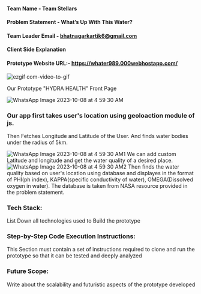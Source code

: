 #### Team Name - Team Stellars
#### Problem Statement - What’s Up With This Water?
#### Team Leader Email - bhatnagarkartik6@gmail.com

#### Client Side Explanation

#### Prototype Website URL:- https://whater989.000webhostapp.com/

![ezgif com-video-to-gif](https://github.com/mediachain/mediachain-website/assets/72219613/2b06670b-55a9-43c3-a06a-2f6f16d3d4fd)


Our Prototype "HYDRA HEALTH" Front Page


 ![WhatsApp Image 2023-10-08 at 4 59 30 AM](https://github.com/mediachain/mediachain-website/assets/72219613/8863abdf-d0c3-4a27-be7f-8394876d8191)
### Our app first takes user's location using geoloaction module of js.

 Then Fetches Longitude and Latitude of the User. And finds water bodies under the radius of 5km. 



![WhatsApp Image 2023-10-08 at 4 59 30 AM1](https://github.com/mediachain/mediachain-website/assets/72219613/df64cbf9-ef84-45c5-9879-2838c5836c16)
 We can add custom Latitude and longitude and get the water quality of a desired place.
 ![WhatsApp Image 2023-10-08 at 4 59 30 AM2](https://github.com/mediachain/mediachain-website/assets/72219613/54962da9-99b3-4635-ab6c-b5c1dfb3161a)
 Then finds the water quality based on user's location using database and displayes in the format of PHI(ph index), KAPPA(specific conductivity of water), OMEGA(Dissolved oxygen in water). The database is taken from NASA resource provided in the problem statement. 
 
 
### Tech Stack: 
   List Down all technologies used to Build the prototype
   
### Step-by-Step Code Execution Instructions:
  This Section must contain a set of instructions required to clone and run the prototype so that it can be tested and deeply analyzed
  
### Future Scope:
   Write about the scalability and futuristic aspects of the prototype developed
